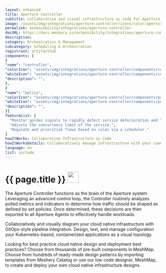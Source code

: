 ```yaml
---
layout: enhanced
title: Aperture Controller
subtitle: Collaborative and visual infrastructure as code for Aperture Controller
image: /assets/img/integrations/aperture-controller/icons/color/aperture-controller-color.svg
permalink: extensibility/integrations/aperture-controller
docURL: https://docs.meshery.io/extensibility/integrations/aperture-controller
description: 
category: Orchestration & Management
subcategory: Scheduling & Orchestration
registrant: artifacthub
components: [
{
"name": "controller",
"colorIcon": "assets/img/integrations/aperture-controller/components/controller/icons/color/controller-color.svg",
"whiteIcon": "assets/img/integrations/aperture-controller/components/controller/icons/white/controller-white.svg",
"description": "",
},
{
"name": "policy",
"colorIcon": "assets/img/integrations/aperture-controller/components/policy/icons/color/policy-color.svg",
"whiteIcon": "assets/img/integrations/aperture-controller/components/policy/icons/white/policy-white.svg",
"description": "",
}]
featureList: [
  "Monitor golden signals to rapidly detect service deterioration and load build-up.",
  "Adjusts the concurrency limit of the service.",
  "Regulate and prioritize flows based on rules via a scheduler."
]
howItWorks: Collaborative Infrastructure as Code
howItWorksDetails: Collaboratively manage infrastructure with your coworkers synchronously sharing the same designs.
language: en
list: include
---
```

<h1>{{ page.title }} <img src="{{ page.image }}" style="width: 35px; height: 35px;" /></h1>

<p>
The Aperture Controller functions as the brain of the Aperture system. Leveraging an advanced control loop, the Controller routinely analyzes polled metrics and indicators to determine how traffic should be shaped as defined by set policies. Once determined, these decisions are then exported to all Aperture Agents to effectively handle workloads.
</p>
<p>
    Collaboratively and visually diagram your cloud native infrastructure with GitOps-style pipeline integration. Design, test, and manage configuration your Kubernetes-based, containerized applications as a visual topology.
</p>
<p>
    Looking for best practice cloud native design and deployment best practices? Choose from thousands of pre-built components in MeshMap. Choose from hundreds of ready-made design patterns by importing templates from Meshery Catalog or use our low code designer, MeshMap, to create and deploy your own cloud native infrastructure designs.
</p>
